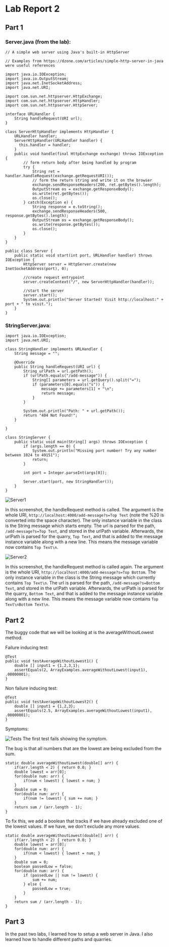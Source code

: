 # Lab Report 2
## Part 1
### Server.java (from the lab):
```
// A simple web server using Java's built-in HttpServer

// Examples from https://dzone.com/articles/simple-http-server-in-java were useful references

import java.io.IOException;
import java.io.OutputStream;
import java.net.InetSocketAddress;
import java.net.URI;

import com.sun.net.httpserver.HttpExchange;
import com.sun.net.httpserver.HttpHandler;
import com.sun.net.httpserver.HttpServer;

interface URLHandler {
    String handleRequest(URI url);
}

class ServerHttpHandler implements HttpHandler {
    URLHandler handler;
    ServerHttpHandler(URLHandler handler) {
      this.handler = handler;
    }
    public void handle(final HttpExchange exchange) throws IOException {
        // form return body after being handled by program
        try {
            String ret = handler.handleRequest(exchange.getRequestURI());
            // form the return string and write it on the browser
            exchange.sendResponseHeaders(200, ret.getBytes().length);
            OutputStream os = exchange.getResponseBody();
            os.write(ret.getBytes());
            os.close();
        } catch(Exception e) {
            String response = e.toString();
            exchange.sendResponseHeaders(500, response.getBytes().length);
            OutputStream os = exchange.getResponseBody();
            os.write(response.getBytes());
            os.close();
        }
    }
}

public class Server {
    public static void start(int port, URLHandler handler) throws IOException {
        HttpServer server = HttpServer.create(new InetSocketAddress(port), 0);

        //create request entrypoint
        server.createContext("/", new ServerHttpHandler(handler));

        //start the server
        server.start();
        System.out.println("Server Started! Visit http://localhost:" + port + " to visit.");
    }
}
```
### StringServer.java:
```
import java.io.IOException;
import java.net.URI;

class StringHandler implements URLHandler {
    String message = "";

    @Override
    public String handleRequest(URI url) {
        String urlPath = url.getPath();
        if (urlPath.equals("/add-message")) {
            String[] parameters = url.getQuery().split("=");
            if (parameters[0].equals("s")) {
                message += parameters[1] + "\n";
                return message;
            }
        }

        System.out.println("Path: " + url.getPath());
        return "404 Not Found!";
    }

}

class StringServer {
    public static void main(String[] args) throws IOException {
        if (args.length == 0) {
            System.out.println("Missing port number! Try any number between 1024 to 49151");
            return;
        }

        int port = Integer.parseInt(args[0]);

        Server.start(port, new StringHandler());
    }
}
```
![Server1](https://drive.google.com/uc?export=view&id=1hVL39VUL5zffYbwvTmDDAsC0109gZXke)

In this screenshot, the handleRequest method is called. The argument is the whole URI, `http://localhost:4000/add-message?s=Top Text` (note the %20 is converted into the space character). The only instance variable in the class is the String message which starts empty. The url is parsed for the path, `/add-message?s=Top Text`, and stored in the urlPath variable. Afterwards, the urlPath is parsed for the quarry, `Top Text`, and that is added to the message instance variable along with a new line. This means the message variable now contains `Top Text\n`.

![Server2](https://drive.google.com/uc?export=view&id=1RYA9LRaSxpzvTY5O0xP9RUVXJpRtzj3a)

In this screenshot, the handleRequest method is called again. The argument is the whole URI, `http://localhost:4000/add-message?s=Top Bottom`. The only instance variable in the class is the String message which currently contains `Top Text\n`. The url is parsed for the path, `/add-message?s=Bottom Text`, and stored in the urlPath variable. Afterwards, the urlPath is parsed for the quarry, `Bottom Text`, and that is added to the message instance variable along with a new line. This means the message variable now contains `Top Text\nBottom Text\n`.

## Part 2
The buggy code that we will be looking at is the averageWithoutLowest method.

Failure inducing test:
```
@Test
public void testAverageWithoutLowest1() {
    double [] input1 = {1,2,3,1};
    assertEquals(2, ArrayExamples.averageWithoutLowest(input1), .00000001);    
}
```
Non failure inducing test:
```
@Test
public void testAverageWithoutLowest2() {
    double [] input1 = {1,2,3};
    assertEquals(2.5, ArrayExamples.averageWithoutLowest(input1), .00000001);    
}
```
Symptoms:

![Tests](https://drive.google.com/uc?export=view&id=1gmABVPbWzhEY8Ic4Egz8IQfFNvvaspIg)
The first test fails showing the symptom.

The bug is that all numbers that are the lowest are being excluded from the sum.
```
static double averageWithoutLowest(double[] arr) {
    if(arr.length < 2) { return 0.0; }
    double lowest = arr[0];
    for(double num: arr) {
        if(num < lowest) { lowest = num; }
    }
    double sum = 0;
    for(double num: arr) {
        if(num != lowest) { sum += num; }
    }
    return sum / (arr.length - 1);
}
```
To fix this, we add a boolean that tracks if we have already excluded one of the lowest values. If we have, we don't exclude any more values.
```
static double averageWithoutLowest(double[] arr) {
    if(arr.length < 2) { return 0.0; }
    double lowest = arr[0];
    for(double num: arr) {
        if(num < lowest) { lowest = num; }
    }
    double sum = 0;
    boolean passedLow = false;
    for(double num: arr) {
        if (passedLow || num != lowest) {
            sum += num;
        } else {
            passedLow = true;
        }
    }
    return sum / (arr.length - 1);
}
```
## Part 3
In the past two labs, I learned how to setup a web server in Java. I also learned how to handle different paths and quarries.